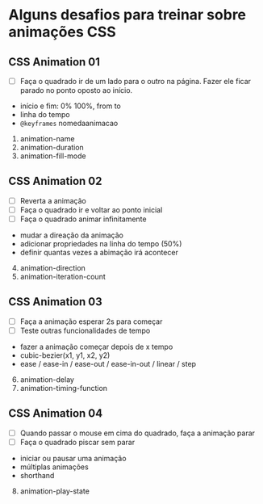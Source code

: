# Alguns desafios para treinar sobre animações CSS

## CSS Animation 01

- [ ] Faça o quadrado ir de um lado para o outro na página. Fazer ele ficar parado no ponto oposto ao início.

- início e fim: 0% 100%, from to
- linha do tempo
- `@keyframes` nomedaanimacao

1. animation-name
2. animation-duration
3. animation-fill-mode

## CSS Animation 02

- [ ] Reverta a animação
- [ ] Faça o quadrado ir e voltar ao ponto inicial
- [ ] Faça o quadrado animar infinitamente

- mudar a direação da animação
- adicionar propriedades na linha do tempo (50%)
- definir quantas vezes a abimação irá acontecer

4. animation-direction
5. animation-iteration-count

## CSS Animation 03

- [ ] Faça a animação esperar 2s para começar
- [ ] Teste outras funcionalidades de tempo

- fazer a animação começar depois de x tempo
- cubic-bezier(x1, y1, x2, y2)
- ease / ease-in / ease-out / ease-in-out / linear / step

6. animation-delay
7. animation-timing-function

## CSS Animation 04

- [ ] Quando passar o mouse em cima do quadrado, faça a animação parar
- [ ] Faça o quadrado piscar sem parar

- iniciar ou pausar uma animação
- múltiplas animações
- shorthand

8. animation-play-state
